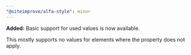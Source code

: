 ```yaml
---
"@siteimprove/alfa-style": minor
---
```


**Added:** Basic support for used values is now available.

This mostly supports no values for elements where the property does not apply.
